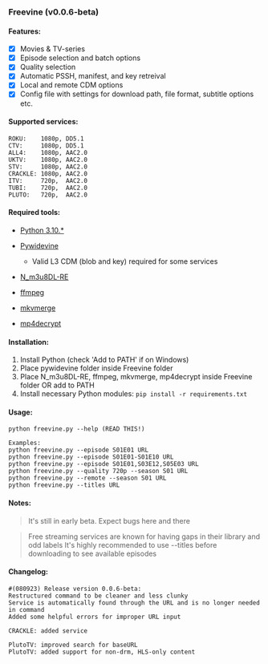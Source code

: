 ### Freevine (v0.0.6-beta)

#### Features:

- [x] Movies & TV-series
- [x] Episode selection and batch options
- [x] Quality selection
- [x] Automatic PSSH, manifest, and key retreival 
- [x] Local and remote CDM options
- [x] Config file with settings for download path, file format, subtitle options etc.

#### Supported services:

    ROKU:    1080p, DD5.1
    CTV:     1080p, DD5.1
    ALL4:    1080p, AAC2.0
    UKTV:    1080p, AAC2.0
    STV:     1080p, AAC2.0
    CRACKLE: 1080p, AAC2.0
    ITV:     720p,  AAC2.0
    TUBI:    720p,  AAC2.0
    PLUTO:   720p,  AAC2.0

#### Required tools:

* [Python 3.10.*](https://www.python.org/)

* [Pywidevine](https://www.mediafire.com/file/y7o57xs6pazx0rc/pywidevine.zip/)

    * Valid L3 CDM (blob and key) required for some services

* [N_m3u8DL-RE](https://github.com/nilaoda/N_m3u8DL-RE/releases/)

* [ffmpeg](https://ffmpeg.org/)

* [mkvmerge](https://mkvtoolnix.download/downloads.html)

* [mp4decrypt](https://www.bento4.com/downloads/)

#### Installation:

1. Install Python (check 'Add to PATH' if on Windows)
2. Place pywidevine folder inside Freevine folder
3. Place N_m3u8DL-RE, ffmpeg, mkvmerge, mp4decrypt inside Freevine folder OR add to PATH
4. Install necessary Python modules: `pip install -r requirements.txt`

#### Usage:

    python freevine.py --help (READ THIS!)

    Examples:
    python freevine.py --episode S01E01 URL
    python freevine.py --episode S01E01-S01E10 URL
    python freevine.py --episode S01E01,S03E12,S05E03 URL
    python freevine.py --quality 720p --season S01 URL
    python freevine.py --remote --season S01 URL
    python freevine.py --titles URL

#### Notes:

> It's still in early beta. Expect bugs here and there

> Free streaming services are known for having gaps in their library and odd labels
> It's highly recommended to use --titles before downloading to see available episodes

#### Changelog:

    #(080923) Release version 0.0.6-beta:
    Restructured command to be cleaner and less clunky
    Service is automatically found through the URL and is no longer needed in command
    Added some helpful errors for improper URL input

    CRACKLE: added service

    PlutoTV: improved search for baseURL
    PlutoTV: added support for non-drm, HLS-only content
    

